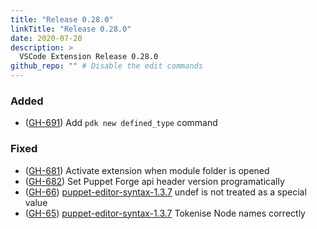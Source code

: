 ```yaml
---
title: "Release 0.28.0"
linkTitle: "Release 0.28.0"
date: 2020-07-20
description: >
  VSCode Extension Release 0.28.0
github_repo: "" # Disable the edit commands
---
```


### Added

- ([GH-691](https://github.com/puppetlabs/puppet-vscode/issues/691)) Add `pdk new defined_type` command

### Fixed

- ([GH-681](https://github.com/puppetlabs/puppet-vscode/issues/681)) Activate extension when module folder is opened
- ([GH-682](https://github.com/puppetlabs/puppet-vscode/issues/682)) Set Puppet Forge api header version programatically
- ([GH-66](https://github.com/lingua-pupuli/puppet-editor-syntax/issues/66)) [puppet-editor-syntax-1.3.7](https://github.com/lingua-pupuli/puppet-editor-syntax/releases/tag/1.3.7) undef is not treated as a special value
- ([GH-65](https://github.com/lingua-pupuli/puppet-editor-syntax/issues/65)) [puppet-editor-syntax-1.3.7](https://github.com/lingua-pupuli/puppet-editor-syntax/releases/tag/1.3.7) Tokenise Node names correctly
